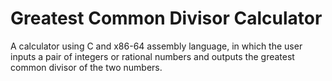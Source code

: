# Greatest Common Divisor Calculator

A calculator using C and x86-64 assembly language, in which the user inputs a pair of integers or rational numbers and outputs the greatest common divisor of the two numbers.

